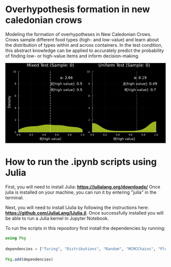 # Overhypothesis formation in new caledonian crows
Modeling the formation of overhypotheses in New Caledonian Crows. Crows sample different food types (high- and low-value) and learn about the distribution of types within and across containers. In the test condition, this abstract knowledge can be applied to accurately predict the probability of finding low- or high-value items and inform decision-making.

![me](https://github.com/AlexHRuf/Overhypothesis-formation-in-new-caledonian-crows/blob/main/Animations/theta_evolution_combined_dark.gif)

# How to run the .ipynb scripts using Julia
First, you will need to install Julia: **https://julialang.org/downloads/**
Once julia is installed on your machine, you can run it by entering "julia" in the terminal.

Next, you will need to install IJulia by following the instructions here: **https://github.com/JuliaLang/IJulia.jl**.
Once successfully installed you will be able to run a Julia kernel in Jupyter Notebook.

To run the scripts in this repository first install the dependencies by running:
```julia
using Pkg

dependencies = ["Turing", "Distributions", "Random", "MCMCChains", "Plots", "StatsPlots", "Measures", "BSON"]

Pkg.add(dependencies)
```

